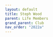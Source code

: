 ```yaml
---
layout: default
title: Steph Wood
parent: Life Members
grand_parent: Club
nav_order: "2022a"
---
```

